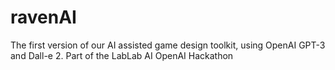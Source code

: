 # ravenAI

The first version of our AI assisted game design toolkit, using OpenAI GPT-3 and Dall-e 2.
Part of the LabLab AI OpenAI Hackathon
